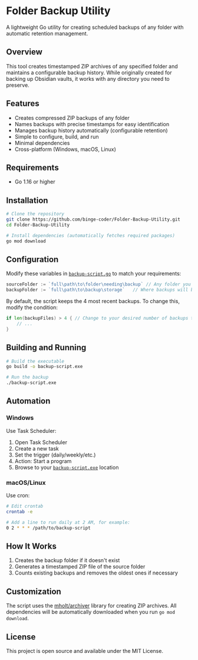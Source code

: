 # Folder Backup Utility

A lightweight Go utility for creating scheduled backups of any folder with automatic retention management.

## Overview

This tool creates timestamped ZIP archives of any specified folder and maintains a configurable backup history. While originally created for backing up Obsidian vaults, it works with any directory you need to preserve.

## Features

- Creates compressed ZIP backups of any folder
- Names backups with precise timestamps for easy identification
- Manages backup history automatically (configurable retention)
- Simple to configure, build, and run
- Minimal dependencies
- Cross-platform (Windows, macOS, Linux)

## Requirements

- Go 1.16 or higher

## Installation

```bash
# Clone the repository
git clone https://github.com/binge-coder/Folder-Backup-Utility.git
cd Folder-Backup-Utility

# Install dependencies (automatically fetches required packages)
go mod download
```

## Configuration

Modify these variables in [`backup-script.go`](backup-script.go) to match your requirements:

```go
sourceFolder := `full\path\to\folder\needing\backup` // Any folder you want to back up
backupFolder := `full\path\to\backup\storage`   // Where backups will be stored
```

By default, the script keeps the 4 most recent backups. To change this, modify the condition:

```go
if len(backupFiles) > 4 { // Change to your desired number of backups to keep
    // ...
}
```

## Building and Running

```bash
# Build the executable
go build -o backup-script.exe

# Run the backup
./backup-script.exe
```

## Automation

### Windows
Use Task Scheduler:
1. Open Task Scheduler
2. Create a new task
3. Set the trigger (daily/weekly/etc.)
4. Action: Start a program
5. Browse to your [`backup-script.exe`](backup-script.exe) location

### macOS/Linux
Use cron:
```bash
# Edit crontab
crontab -e

# Add a line to run daily at 2 AM, for example:
0 2 * * * /path/to/backup-script
```

## How It Works

1. Creates the backup folder if it doesn't exist
2. Generates a timestamped ZIP file of the source folder
3. Counts existing backups and removes the oldest ones if necessary

## Customization

The script uses the [mholt/archiver](https://github.com/mholt/archiver) library for creating ZIP archives. All dependencies will be automatically downloaded when you run `go mod download`.

## License

This project is open source and available under the MIT License.